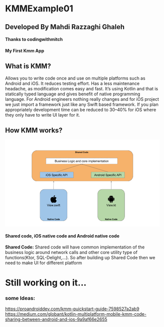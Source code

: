 # KMMExample01
## Developed By Mahdi Razzaghi Ghaleh
#### **Thanks to codingwithmitch**
#### My First Kmm App

## What is KMM?
Allows you to write code once and use on multiple platforms such as Android and iOS.
It reduces testing effort.
Has a less maintenance headache, as modification comes easy and fast.
It’s using Kotlin and that is statically typed language and gives benefit of native programming language.
For Android engineers nothing really changes and for iOS project we just import a framework just like any Swift based framework.
If you plan appropriately development time can be reduced to 30–40% for iOS where they only have to write UI layer for it.

## How KMM works?
<img src="screenshots/image1.png" width="500">

#### **Shared code, iOS native code and Android native code**
**Shared Code:** Shared code will have common implementation of the business logic around network calls and other core utility type of functions(Ktor, SQL-Delight,...). 
    So after building up Shared Code then we need to make UI for different platform





# Still working on it...


### some Ideas:
https://proandroiddev.com/kmm-quickstart-guide-7598527a2ab9
https://medium.com/globant/kotlin-multiplatform-mobile-kmm-code-sharing-between-android-and-ios-9a9af66e2655